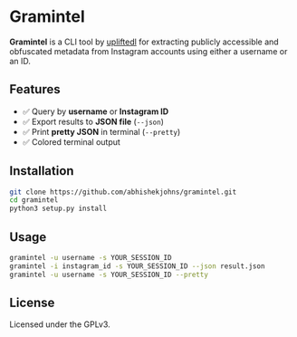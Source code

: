 # Gramintel

**Gramintel** is a CLI tool by [upliftedl](https://github.com/abhishekjohns) for extracting publicly accessible and obfuscated metadata from Instagram accounts using either a username or an ID.

## Features

- ✅ Query by **username** or **Instagram ID**
- ✅ Export results to **JSON file** (`--json`)
- ✅ Print **pretty JSON** in terminal (`--pretty`)
- ✅ Colored terminal output

## Installation

```bash
git clone https://github.com/abhishekjohns/gramintel.git
cd gramintel
python3 setup.py install
```

## Usage

```bash
gramintel -u username -s YOUR_SESSION_ID
gramintel -i instagram_id -s YOUR_SESSION_ID --json result.json
gramintel -u username -s YOUR_SESSION_ID --pretty
```

## License

Licensed under the GPLv3.
